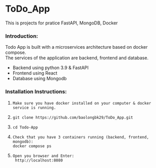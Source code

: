 # ToDo_App
This is projects for pratice FastAPI, MongoDB, Docker
### Introduction:
   Todo App is built with a microservices architecture based on docker compose.<br />
   The services of the application are backend, frontend and database.
* Backend using python 3.9 & FastAPI 
* Frontend using React
* Database using Mongodb
### Installation Instructions:
 1.
        Make sure you have docker installed on your computer & docker service is running.
 2.
        git clone https://github.com/baolongbk29/ToDo_App.git
 3.
        cd Todo-App
 5.
        Check that you have 3 containers running (backend, frontend, mongodb):
        docker compose ps
 6.
        Open you browser and Enter:
         http://localhost:8080
